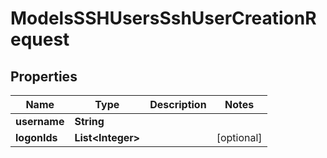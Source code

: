 

# ModelsSSHUsersSshUserCreationRequest


## Properties

| Name | Type | Description | Notes |
|------------ | ------------- | ------------- | -------------|
|**username** | **String** |  |  |
|**logonIds** | **List&lt;Integer&gt;** |  |  [optional] |



